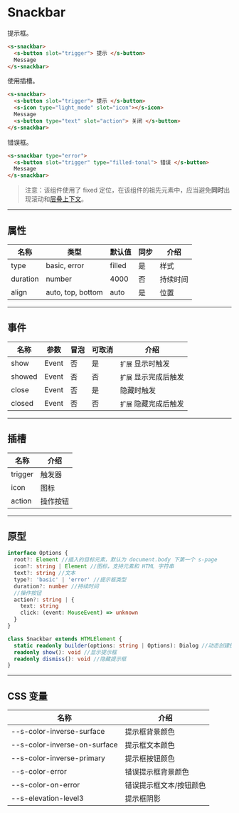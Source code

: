 # Snackbar

提示框。

```html preview
<s-snackbar>
  <s-button slot="trigger"> 提示 </s-button>
  Message
</s-snackbar>
```

使用插槽。

```html preview
<s-snackbar>
  <s-button slot="trigger"> 提示 </s-button>
  <s-icon type="light_mode" slot="icon"></s-icon>
  Message
  <s-button type="text" slot="action"> 关闭 </s-button>
</s-snackbar>
```

错误框。

```html preview
<s-snackbar type="error">
  <s-button slot="trigger" type="filled-tonal"> 错误 </s-button>
  Message
</s-snackbar>
```

> 注意：该组件使用了 fixed 定位，在该组件的祖先元素中，应当避免**同时**出现滚动和[层叠上下文](https://developer.mozilla.org/zh-CN/docs/Web/CSS/CSS_positioned_layout/Understanding_z-index/Stacking_context)。

---

## 属性


| 名称     | 类型               | 默认值 | 同步 | 介绍    |
| -------- | ----------------- | ------ | --- | ------- |
| type     | basic, error      | filled | 是  | 样式    |
| duration | number            | 4000   | 否  | 持续时间 |
| align    | auto, top, bottom | auto   | 是  | 位置    |

---

## 事件

| 名称   | 参数   | 冒泡 | 可取消 | 介绍                |
| ------ |------ |------|------ |-------------------- |
| show   | Event | 否   | 是    | `扩展` 显示时触发     |
| showed | Event | 否   | 否    | `扩展` 显示完成后触发 |
| close  | Event | 否   | 是    | 隐藏时触发           |
| closed | Event | 否   | 否    | `扩展` 隐藏完成后触发 |

---

## 插槽

| 名称    | 介绍     |
| ------- | ------- |
| trigger | 触发器   |
| icon    | 图标     |
| action  | 操作按钮 |

---

## 原型

```ts
interface Options {
  root?: Element //插入的目标元素，默认为 document.body 下第一个 s-page
  icon?: string | Element //图标，支持元素和 HTML 字符串
  text?: string //文本
  type?: 'basic' | 'error' //提示框类型
  duration?: number //持续时间
  //操作按钮
  action?: string | {
    text: string
    click: (event: MouseEvent) => unknown
  }
}

class Snackbar extends HTMLElement {
  static readonly builder(options: string | Options): Dialog //动态创建提示框
  readonly show(): void //显示提示框
  readonly dismiss(): void //隐藏提示框
} 
```

---

## CSS 变量

| 名称                         | 介绍                  |
| ---------------------------- | --------------------- |
| --s-color-inverse-surface    | 提示框背景颜色         |
| --s-color-inverse-on-surface | 提示框文本颜色         |
| --s-color-inverse-primary    | 提示框按钮颜色         |
| --s-color-error              | 错误提示框背景颜色      |
| --s-color-on-error           | 错误提示框文本/按钮颜色 |
| --s-elevation-level3         | 提示框阴影             |